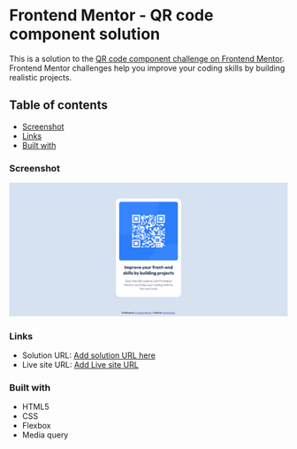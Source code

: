 # Frontend Mentor - QR code component solution

This is a solution to the [QR code component challenge on Frontend Mentor](https://www.frontendmentor.io/challenges/qr-code-component-iux_sIO_H). Frontend Mentor challenges help you improve your coding skills by building realistic projects. 

## Table of contents

 - [Screenshot](#screenshot)
 - [Links](#links)
 - [Built with](#built-with)


### Screenshot

![scrennshot](./Screenshot-QR-code.png)

### Links

- Solution URL: [Add solution URL here](https://your-solution-url.com)
- Live site URL: [Add Live site URL](https://your-solution-url.com)

### Built with

- HTML5 
- CSS 
- Flexbox
- Media query

